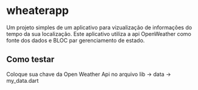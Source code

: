 # wheaterapp

Um projeto simples de um aplicativo para vizualização de informações do tempo da sua localização.
Este aplicativo utiliza a api OpenWeather como fonte dos dados e BLOC par gerenciamento de estado.

## Como testar

Coloque sua chave da Open Weather Api no arquivo lib -> data -> my_data.dart


